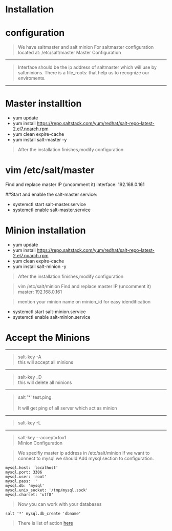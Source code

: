 Installation
===============

# configuration
> We have saltmaster and salt minion 
> For saltmaster configuration located at:
/etc/salt/master
Master Configuration
---
> Interface  should be the ip address of saltmaster which will use by saltminions.
> There is a file_roots: that help us to recognize our enviroments.
---
# Master installtion
> 
* yum update
* yum install https://repo.saltstack.com/yum/redhat/salt-repo-latest-2.el7.noarch.rpm
* yum clean expire-cache
* yum install salt-master -y

>After the installation finishes,modify configuration
# vim /etc/salt/master
Find and replace master IP (uncomment it)
interface: 192.168.0.161

##Start and enable the salt-master service:
* systemctl start salt-master.service
* systemctl enable salt-master.service

# Minion installation

* yum update
* yum install https://repo.saltstack.com/yum/redhat/salt-repo-latest-2.el7.noarch.rpm
* yum clean expire-cache
* yum install salt-minion -y

>After the installation finishes,modify configuration

>vim /etc/salt/minion
Find and replace master IP (uncomment it)
master: 192.168.0.161

>mention your minion name on minion_id for easy idendification

* systemctl start salt-minion.service
* systemctl enable salt-minion.service

# Accept the Minions
---
> salt-key -A</br>
this will accept all minions
---
> salt-key _D</br>
this will delete all minions
---
> salt '*' test.ping</br>	
It will get ping of all server which act as minion
---
> salt-key -L				
---
> salt-key --accept=fox1										
Minion Configuration

> We specifiy master ip address in /etc/salt/minion
> If we want to connect to mysql we should
> Add mysql section to configuration. 

```
mysql.host: 'localhost'
mysql.port: 3306
mysql.user: 'root'
mysql.pass: ''
mysql.db: 'mysql'
mysql.unix_socket: '/tmp/mysql.sock'
mysql.charset: 'utf8'
```
> Now you can work with your databases

```
salt '*' mysql.db_create 'dbname'
```
> There is list of action [here](https://docs.saltstack.com/en/latest/ref/modules/all/salt.modules.mysql.html)
